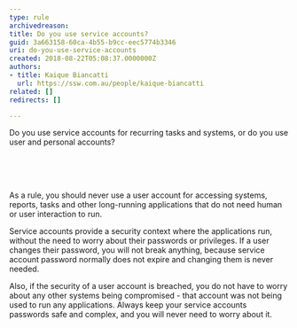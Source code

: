 ```yaml
---
type: rule
archivedreason: 
title: Do you use service accounts?
guid: 3a663158-60ca-4b55-b9cc-eec5774b3346
uri: do-you-use-service-accounts
created: 2018-08-22T05:08:37.0000000Z
authors:
- title: Kaique Biancatti
  url: https://ssw.com.au/people/kaique-biancatti
related: []
redirects: []

---
```



Do you use service accounts for recurring tasks and systems, or do you use user and personal accounts?<br>
<br><excerpt class='endintro'></excerpt><br>
<p><br></p><p>​As a rule, you should never use a user account for accessing systems, reports, tasks and other long-running&#160;applications that do not need human or user interaction to run.</p><p>Service accounts provide a security context where the applications run, without the need to worry about their passwords or privileges. If a user changes their password, you will not break anything, because service account password normally does not expire and changing them is never needed. <br></p><p>Also, if the security of a user account is breached, you do not have to worry about any other systems being compromised - that account was not being used to run any applications. Always keep your service accounts passwords safe and complex, and you will never need to worry about it.​</p>


